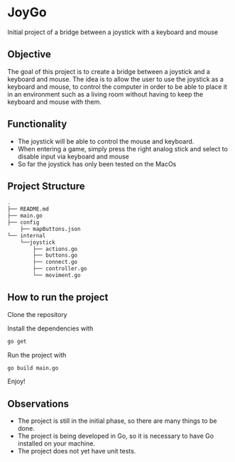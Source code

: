 # JoyGo
Initial project of a bridge between a joystick with a keyboard and mouse

## Objective
The goal of this project is to create a bridge between a joystick and a keyboard and mouse. The idea is to allow the user to use the joystick as a keyboard and mouse, to control the computer in order to be able to place it in an environment such as a living room without having to keep the keyboard and mouse with them.

## Functionality
- The joystick will be able to control the mouse and keyboard.
- When entering a game, simply press the right analog stick and select to disable input via keyboard and mouse
- So far the joystick has only been tested on the MacOs

## Project Structure
```bash
.
├── README.md
├── main.go
├── config
    ├── mapButtons.json
└── internal
    └──joystick
        ├── actions.go
        ├── buttons.go
        ├── connect.go
        ├── controller.go
        └── moviment.go
```

## How to run the project

Clone the repository

Install the dependencies with
```bash
go get
```
Run the project with
```bash
go build main.go
```
Enjoy!

## Observations
- The project is still in the initial phase, so there are many things to be done.
- The project is being developed in Go, so it is necessary to have Go installed on your machine.
- The project does not yet have unit tests.